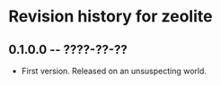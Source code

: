 # Revision history for zeolite

## 0.1.0.0  -- ????-??-??

* First version. Released on an unsuspecting world.
